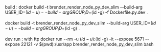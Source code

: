 build : 
docker build -t brender_render_node_py_dev_slim --build-arg USER_ID=$(id -u) --build-arg GROUP_ID=$(id -g) -f Dockerfile.py.dev .

docker build -t brender_render_node_py_dev_slim --build-arg USER_ID=$(id -u) --build-arg GROUP_ID=$(id -g) .





dev run : 
with ftp
docker run --rm -u $(id -u):$(id -g) -it --expose 5671 --expose 22121 -v $(pwd):/usr/app brender_render_node_py_dev_slim bash